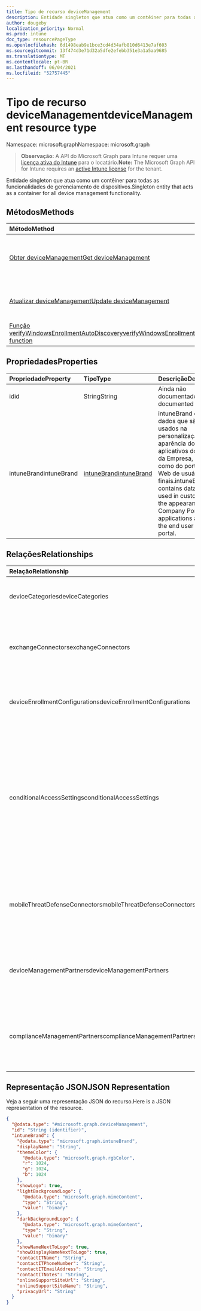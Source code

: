 ```yaml
---
title: Tipo de recurso deviceManagement
description: Entidade singleton que atua como um contêiner para todas as funcionalidades de gerenciamento de dispositivos.
author: dougeby
localization_priority: Normal
ms.prod: intune
doc_type: resourcePageType
ms.openlocfilehash: 6d1498eab9e1bce3cd4d34afb810d6413e7af603
ms.sourcegitcommit: 13f474d3e71d32a5dfe2efebb351e3a1a5aa9685
ms.translationtype: MT
ms.contentlocale: pt-BR
ms.lasthandoff: 06/04/2021
ms.locfileid: "52757445"
---
```

# <a name="devicemanagement-resource-type"></a><span data-ttu-id="3e70e-103">Tipo de recurso deviceManagement</span><span class="sxs-lookup"><span data-stu-id="3e70e-103">deviceManagement resource type</span></span>

<span data-ttu-id="3e70e-104">Namespace: microsoft.graph</span><span class="sxs-lookup"><span data-stu-id="3e70e-104">Namespace: microsoft.graph</span></span>

> <span data-ttu-id="3e70e-105">**Observação:** A API do Microsoft Graph para Intune requer uma [licença ativa do Intune](https://go.microsoft.com/fwlink/?linkid=839381) para o locatário.</span><span class="sxs-lookup"><span data-stu-id="3e70e-105">**Note:** The Microsoft Graph API for Intune requires an [active Intune license](https://go.microsoft.com/fwlink/?linkid=839381) for the tenant.</span></span>

<span data-ttu-id="3e70e-106">Entidade singleton que atua como um contêiner para todas as funcionalidades de gerenciamento de dispositivos.</span><span class="sxs-lookup"><span data-stu-id="3e70e-106">Singleton entity that acts as a container for all device management functionality.</span></span>

## <a name="methods"></a><span data-ttu-id="3e70e-107">Métodos</span><span class="sxs-lookup"><span data-stu-id="3e70e-107">Methods</span></span>
|<span data-ttu-id="3e70e-108">Método</span><span class="sxs-lookup"><span data-stu-id="3e70e-108">Method</span></span>|<span data-ttu-id="3e70e-109">Tipo de retorno</span><span class="sxs-lookup"><span data-stu-id="3e70e-109">Return Type</span></span>|<span data-ttu-id="3e70e-110">Descrição</span><span class="sxs-lookup"><span data-stu-id="3e70e-110">Description</span></span>|
|:---|:---|:---|
|[<span data-ttu-id="3e70e-111">Obter deviceManagement</span><span class="sxs-lookup"><span data-stu-id="3e70e-111">Get deviceManagement</span></span>](../api/intune-onboarding-devicemanagement-get.md)|[<span data-ttu-id="3e70e-112">deviceManagement</span><span class="sxs-lookup"><span data-stu-id="3e70e-112">deviceManagement</span></span>](../resources/intune-onboarding-devicemanagement.md)|<span data-ttu-id="3e70e-113">Leia as propriedades e as relações do objeto [deviceManagement](../resources/intune-onboarding-devicemanagement.md).</span><span class="sxs-lookup"><span data-stu-id="3e70e-113">Read properties and relationships of the [deviceManagement](../resources/intune-onboarding-devicemanagement.md) object.</span></span>|
|[<span data-ttu-id="3e70e-114">Atualizar deviceManagement</span><span class="sxs-lookup"><span data-stu-id="3e70e-114">Update deviceManagement</span></span>](../api/intune-onboarding-devicemanagement-update.md)|[<span data-ttu-id="3e70e-115">deviceManagement</span><span class="sxs-lookup"><span data-stu-id="3e70e-115">deviceManagement</span></span>](../resources/intune-onboarding-devicemanagement.md)|<span data-ttu-id="3e70e-116">Atualiza as propriedades de um objeto [deviceManagement](../resources/intune-onboarding-devicemanagement.md).</span><span class="sxs-lookup"><span data-stu-id="3e70e-116">Update the properties of a [deviceManagement](../resources/intune-onboarding-devicemanagement.md) object.</span></span>|
|[<span data-ttu-id="3e70e-117">Função verifyWindowsEnrollmentAutoDiscovery</span><span class="sxs-lookup"><span data-stu-id="3e70e-117">verifyWindowsEnrollmentAutoDiscovery function</span></span>](../api/intune-onboarding-devicemanagement-verifywindowsenrollmentautodiscovery.md)|<span data-ttu-id="3e70e-118">Booliano</span><span class="sxs-lookup"><span data-stu-id="3e70e-118">Boolean</span></span>|<span data-ttu-id="3e70e-119">Ainda não documentado</span><span class="sxs-lookup"><span data-stu-id="3e70e-119">Not yet documented</span></span>|

## <a name="properties"></a><span data-ttu-id="3e70e-120">Propriedades</span><span class="sxs-lookup"><span data-stu-id="3e70e-120">Properties</span></span>
|<span data-ttu-id="3e70e-121">Propriedade</span><span class="sxs-lookup"><span data-stu-id="3e70e-121">Property</span></span>|<span data-ttu-id="3e70e-122">Tipo</span><span class="sxs-lookup"><span data-stu-id="3e70e-122">Type</span></span>|<span data-ttu-id="3e70e-123">Descrição</span><span class="sxs-lookup"><span data-stu-id="3e70e-123">Description</span></span>|
|:---|:---|:---|
|<span data-ttu-id="3e70e-124">id</span><span class="sxs-lookup"><span data-stu-id="3e70e-124">id</span></span>|<span data-ttu-id="3e70e-125">String</span><span class="sxs-lookup"><span data-stu-id="3e70e-125">String</span></span>|<span data-ttu-id="3e70e-126">Ainda não documentado</span><span class="sxs-lookup"><span data-stu-id="3e70e-126">Not yet documented</span></span>|
|<span data-ttu-id="3e70e-127">intuneBrand</span><span class="sxs-lookup"><span data-stu-id="3e70e-127">intuneBrand</span></span>|[<span data-ttu-id="3e70e-128">intuneBrand</span><span class="sxs-lookup"><span data-stu-id="3e70e-128">intuneBrand</span></span>](../resources/intune-onboarding-intunebrand.md)|<span data-ttu-id="3e70e-129">intuneBrand contém dados que são usados na personalização da aparência dos aplicativos do Portal da Empresa, bem como do portal da Web de usuários finais.</span><span class="sxs-lookup"><span data-stu-id="3e70e-129">intuneBrand contains data which is used in customizing the appearance of the Company Portal applications as well as the end user web portal.</span></span>|

## <a name="relationships"></a><span data-ttu-id="3e70e-130">Relações</span><span class="sxs-lookup"><span data-stu-id="3e70e-130">Relationships</span></span>
|<span data-ttu-id="3e70e-131">Relação</span><span class="sxs-lookup"><span data-stu-id="3e70e-131">Relationship</span></span>|<span data-ttu-id="3e70e-132">Tipo</span><span class="sxs-lookup"><span data-stu-id="3e70e-132">Type</span></span>|<span data-ttu-id="3e70e-133">Descrição</span><span class="sxs-lookup"><span data-stu-id="3e70e-133">Description</span></span>|
|:---|:---|:---|
|<span data-ttu-id="3e70e-134">deviceCategories</span><span class="sxs-lookup"><span data-stu-id="3e70e-134">deviceCategories</span></span>|<span data-ttu-id="3e70e-135">Coleção [deviceCategory](../resources/intune-onboarding-devicecategory.md)</span><span class="sxs-lookup"><span data-stu-id="3e70e-135">[deviceCategory](../resources/intune-onboarding-devicecategory.md) collection</span></span>|<span data-ttu-id="3e70e-136">A lista de categorias de dispositivo com o locatário.</span><span class="sxs-lookup"><span data-stu-id="3e70e-136">The list of device categories with the tenant.</span></span>|
|<span data-ttu-id="3e70e-137">exchangeConnectors</span><span class="sxs-lookup"><span data-stu-id="3e70e-137">exchangeConnectors</span></span>|<span data-ttu-id="3e70e-138">Coleção [deviceManagementExchangeConnector](../resources/intune-onboarding-devicemanagementexchangeconnector.md)</span><span class="sxs-lookup"><span data-stu-id="3e70e-138">[deviceManagementExchangeConnector](../resources/intune-onboarding-devicemanagementexchangeconnector.md) collection</span></span>|<span data-ttu-id="3e70e-139">A lista dos Conectores do Exchange configurados pelo locatário.</span><span class="sxs-lookup"><span data-stu-id="3e70e-139">The list of Exchange Connectors configured by the tenant.</span></span>|
|<span data-ttu-id="3e70e-140">deviceEnrollmentConfigurations</span><span class="sxs-lookup"><span data-stu-id="3e70e-140">deviceEnrollmentConfigurations</span></span>|<span data-ttu-id="3e70e-141">Coleção [deviceEnrollmentConfiguration](../resources/intune-onboarding-deviceenrollmentconfiguration.md)</span><span class="sxs-lookup"><span data-stu-id="3e70e-141">[deviceEnrollmentConfiguration](../resources/intune-onboarding-deviceenrollmentconfiguration.md) collection</span></span>|<span data-ttu-id="3e70e-142">A lista de configurações de registro de dispositivos</span><span class="sxs-lookup"><span data-stu-id="3e70e-142">The list of device enrollment configurations</span></span>|
|<span data-ttu-id="3e70e-143">conditionalAccessSettings</span><span class="sxs-lookup"><span data-stu-id="3e70e-143">conditionalAccessSettings</span></span>|[<span data-ttu-id="3e70e-144">onPremisesConditionalAccessSettings</span><span class="sxs-lookup"><span data-stu-id="3e70e-144">onPremisesConditionalAccessSettings</span></span>](../resources/intune-onboarding-onpremisesconditionalaccesssettings.md)|<span data-ttu-id="3e70e-145">As configurações de acesso condicional do Exchange no local.</span><span class="sxs-lookup"><span data-stu-id="3e70e-145">The Exchange on premises conditional access settings.</span></span> <span data-ttu-id="3e70e-146">O acesso condicional no local exigirá que os dispositivos sejam registrados e estejam em conformidade para o acesso ao email</span><span class="sxs-lookup"><span data-stu-id="3e70e-146">On premises conditional access will require devices to be both enrolled and compliant for mail access</span></span>|
|<span data-ttu-id="3e70e-147">mobileThreatDefenseConnectors</span><span class="sxs-lookup"><span data-stu-id="3e70e-147">mobileThreatDefenseConnectors</span></span>|<span data-ttu-id="3e70e-148">Coleção [mobileThreatDefenseConnector](../resources/intune-onboarding-mobilethreatdefenseconnector.md)</span><span class="sxs-lookup"><span data-stu-id="3e70e-148">[mobileThreatDefenseConnector](../resources/intune-onboarding-mobilethreatdefenseconnector.md) collection</span></span>|<span data-ttu-id="3e70e-149">A lista dos conectores de defesa contra ameaças móveis configurados pelo locatário.</span><span class="sxs-lookup"><span data-stu-id="3e70e-149">The list of Mobile threat Defense connectors configured by the tenant.</span></span>|
|<span data-ttu-id="3e70e-150">deviceManagementPartners</span><span class="sxs-lookup"><span data-stu-id="3e70e-150">deviceManagementPartners</span></span>|<span data-ttu-id="3e70e-151">Coleção [deviceManagementPartner](../resources/intune-onboarding-devicemanagementpartner.md)</span><span class="sxs-lookup"><span data-stu-id="3e70e-151">[deviceManagementPartner](../resources/intune-onboarding-devicemanagementpartner.md) collection</span></span>|<span data-ttu-id="3e70e-152">A lista de Parceiros de gerenciamento de dispositivos configurados pelo locatário.</span><span class="sxs-lookup"><span data-stu-id="3e70e-152">The list of Device Management Partners configured by the tenant.</span></span>|
|<span data-ttu-id="3e70e-153">complianceManagementPartners</span><span class="sxs-lookup"><span data-stu-id="3e70e-153">complianceManagementPartners</span></span>|<span data-ttu-id="3e70e-154">[coleção complianceManagementPartner](../resources/intune-onboarding-compliancemanagementpartner.md)</span><span class="sxs-lookup"><span data-stu-id="3e70e-154">[complianceManagementPartner](../resources/intune-onboarding-compliancemanagementpartner.md) collection</span></span>|<span data-ttu-id="3e70e-155">A lista de Parceiros de Gerenciamento de Conformidade configurados pelo locatário.</span><span class="sxs-lookup"><span data-stu-id="3e70e-155">The list of Compliance Management Partners configured by the tenant.</span></span>|

## <a name="json-representation"></a><span data-ttu-id="3e70e-156">Representação JSON</span><span class="sxs-lookup"><span data-stu-id="3e70e-156">JSON Representation</span></span>
<span data-ttu-id="3e70e-157">Veja a seguir uma representação JSON do recurso.</span><span class="sxs-lookup"><span data-stu-id="3e70e-157">Here is a JSON representation of the resource.</span></span>
<!-- {
  "blockType": "resource",
  "keyProperty": "id",
  "@odata.type": "microsoft.graph.deviceManagement"
}
-->
``` json
{
  "@odata.type": "#microsoft.graph.deviceManagement",
  "id": "String (identifier)",
  "intuneBrand": {
    "@odata.type": "microsoft.graph.intuneBrand",
    "displayName": "String",
    "themeColor": {
      "@odata.type": "microsoft.graph.rgbColor",
      "r": 1024,
      "g": 1024,
      "b": 1024
    },
    "showLogo": true,
    "lightBackgroundLogo": {
      "@odata.type": "microsoft.graph.mimeContent",
      "type": "String",
      "value": "binary"
    },
    "darkBackgroundLogo": {
      "@odata.type": "microsoft.graph.mimeContent",
      "type": "String",
      "value": "binary"
    },
    "showNameNextToLogo": true,
    "showDisplayNameNextToLogo": true,
    "contactITName": "String",
    "contactITPhoneNumber": "String",
    "contactITEmailAddress": "String",
    "contactITNotes": "String",
    "onlineSupportSiteUrl": "String",
    "onlineSupportSiteName": "String",
    "privacyUrl": "String"
  }
}
```




